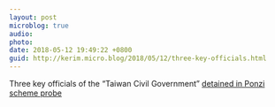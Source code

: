 ```yaml
---
layout: post
microblog: true
audio: 
photo: 
date: 2018-05-12 19:49:22 +0800
guid: http://kerim.micro.blog/2018/05/12/three-key-officials.html
---
```

Three key officials of the “Taiwan Civil Government” [detained in Ponzi scheme probe](http://focustaiwan.tw/news/asoc/201805110029.aspx)
